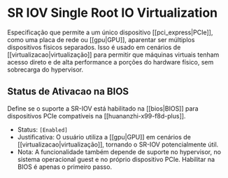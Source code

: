 # SR IOV Single Root IO Virtualization

Especificação que permite a um único dispositivo [[pci_express|PCIe]], como uma placa de rede ou [[gpu|GPU]], aparentar ser múltiplos dispositivos físicos separados. Isso é usado em cenários de [[virtualizacao|virtualização]] para permitir que máquinas virtuais tenham acesso direto e de alta performance a porções do hardware físico, sem sobrecarga do hypervisor.

## Status de Ativacao na BIOS

Define se o suporte a SR-IOV está habilitado na [[bios|BIOS]] para dispositivos PCIe compatíveis na [[huananzhi-x99-f8d-plus]].

- Status: `[Enabled]`
- Justificativa: O usuário utiliza a [[gpu|GPU]] em cenários de [[virtualizacao|virtualização]], tornando o SR-IOV potencialmente útil.
- Nota: A funcionalidade também depende de suporte no hypervisor, no sistema operacional guest e no próprio dispositivo PCIe. Habilitar na BIOS é apenas o primeiro passo.